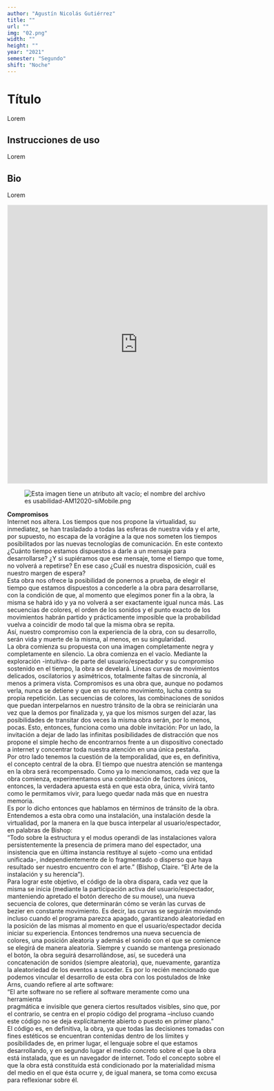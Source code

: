 ```yaml
---
author: "Agustín Nicolás Gutiérrez"
title: ""
url: ""
img: "02.png"
width: ""
height: ""
year: "2021"
semester: "Segundo"
shift: "Noche"
---
```


<p></p>

# Título

Lorem 

## Instrucciones de uso 

Lorem

## Bio

Lorem

<!-- wp:shortcode -->
<p align="center"><iframe width="602" height="644" frameborder="0" scrolling="no" style="width:602px; margin:0 auto!important;border: 1px solid #F2F2F3; z-index: 100;" src="https://editor.p5js.org/errez/full/-TRQPt96g"></iframe></p>
<!-- /wp:shortcode -->

<!-- wp:image {"align":"center"} -->
<div class="wp-block-image"><figure class="aligncenter"><img src="https://am1-lacabanne.atamvirtual.com.ar/wp-content/uploads/2020/12/usabilidad-AM12020-siMobile.png" alt="Esta imagen tiene un atributo alt vacío; el nombre del archivo es usabilidad-AM12020-siMobile.png"/></figure></div>
<!-- /wp:image -->

<p><!--EndFragment--><strong>Compromisos</strong><br>Internet nos altera. Los tiempos que nos propone la virtualidad, su inmediatez, se han trasladado a todas las esferas de nuestra vida y el arte, por supuesto, no escapa de la vorágine a la que nos someten los tiempos posibilitados por las nuevas tecnologías de comunicación. En este contexto ¿Cuánto tiempo estamos dispuestos a darle a un mensaje para desarrollarse? ¿Y si supiéramos que ese mensaje, tome el tiempo que tome, no volverá a repetirse? En ese caso ¿Cuál es nuestra disposición, cuál es nuestro margen de espera? <br>Esta obra nos ofrece la posibilidad de ponernos a prueba, de elegir el tiempo que estamos dispuestos a concederle a la obra para desarrollarse, con la condición de que, al momento que elegimos poner fin a la obra, la misma se habrá ido y ya no volverá a ser exactamente igual nunca más. Las secuencias de colores, el orden de los sonidos y el punto exacto de los movimientos habrán partido y prácticamente imposible que la probabilidad vuelva a coincidir de modo tal que la misma obra se repita. <br>Así, nuestro compromiso con la experiencia de la obra, con su desarrollo, serán vida y muerte de la misma, al menos, en su singularidad.<br>La obra comienza su propuesta con una imagen completamente negra y completamente en silencio. La obra comienza en el vacío. Mediante la exploración -intuitiva- de parte del usuario/espectador y su compromiso sostenido en el tiempo, la obra se develará. Líneas curvas de movimientos delicados, oscilatorios y asimétricos, totalmente faltas de sincronía, al menos a primera vista. Compromisos es una obra que, aunque no podamos verla, nunca se detiene y que en su eterno movimiento, lucha contra su propia repetición. Las secuencias de colores, las combinaciones de sonidos que puedan interpelarnos en nuestro tránsito de la obra se reiniciarán una vez que la demos por finalizada y, ya que los mismos surgen del azar, las posibilidades de transitar dos veces la misma obra serán, por lo menos, pocas. Esto, entonces, funciona como una doble invitación: Por un lado, la invitación a dejar de lado las infinitas posibilidades de distracción que nos propone el simple hecho de encontrarnos frente a un dispositivo conectado a internet y concentrar toda nuestra atención en una única pestaña.<br>Por otro lado tenemos la cuestión de la temporalidad, que es, en definitiva, el concepto central de la obra. El tiempo que nuestra atención se mantenga en la obra será recompensado. Como ya lo mencionamos, cada vez que la obra comienza, experimentamos una combinación de factores únicos, entonces, la verdadera apuesta está en que esta obra, única, vivirá tanto como le permitamos vivir, para luego quedar nada más que en nuestra memoria. <br>Es por lo dicho entonces que hablamos en términos de tránsito de la obra. Entendemos a esta obra como una instalación, una instalación desde la virtualidad, por la manera en la que busca interpelar al usuario/espectador, en palabras de Bishop:<br>“Todo sobre la estructura y el modus operandi de las instalaciones valora persistentemente la presencia de primera mano del espectador, una insistencia que en última instancia restituye al sujeto -como una entidad unificada-, independientemente de lo fragmentado o disperso que haya resultado ser nuestro encuentro con el arte.” (Bishop, Claire. “El Arte de la instalación y su herencia”).<br>Para lograr este objetivo, el código de la obra dispara, cada vez que la misma se inicia (mediante la participación activa del usuario/espectador, manteniendo apretado el botón derecho de su mouse), una nueva secuencia de colores, que determinarán cómo se verán las curvas de bezier en constante movimiento. Es decir, las curvas se seguirán moviendo incluso cuando el programa parezca apagado, garantizando aleatoriedad en la posición de las mismas al momento en que el usuario/espectador decida iniciar su experiencia. Entonces tendremos una nueva secuencia de colores, una posición aleatoria y además el sonido con el que se comience se elegirá de manera aleatoria. Siempre y cuando se mantenga presionado el botón, la obra seguirá desarrollándose, así, se sucederá una concatenación de sonidos (siempre aleatoria), que, nuevamente, garantiza la aleatoriedad de los eventos a suceder. Es por lo recién mencionado que podemos vincular el desarrollo de esta obra con los postulados de Inke Arns, cuando refiere al arte software:<br>“El arte software no se refiere al software meramente como una herramienta<br>pragmática e invisible que genera ciertos resultados visibles, sino que, por el contrario, se centra en el propio código del programa –incluso cuando este código no se deja explícitamente abierto o puesto en primer plano.”<br>El código es, en definitiva, la obra, ya que todas las decisiones tomadas con fines estéticos se encuentran contenidas dentro de los límites y posibilidades de, en primer lugar, el lenguaje sobre el que estamos desarrollando, y en segundo lugar el medio concreto sobre el que la obra está instalada, que es un navegador de internet. Todo el concepto sobre el que la obra está constituída está condicionado por la materialidad misma del medio en el que ésta ocurre y, de igual manera, se toma como excusa para reflexionar sobre él.</p>
<p></p>